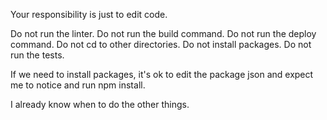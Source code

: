 Your responsibility is just to edit code.

Do not run the linter.
Do not run the build command.
Do not run the deploy command.
Do not cd to other directories.
Do not install packages.
Do not run the tests.

If we need to install packages, it's ok to edit the package json and expect me to notice and run npm install.

I already know when to do the other things.